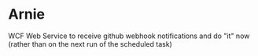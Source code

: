 Arnie
=====

WCF Web Service to receive github webhook notifications and do "it" now (rather than on the next run of the scheduled task)
